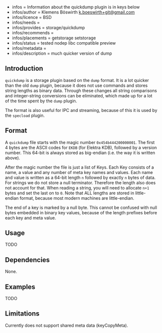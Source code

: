 - infos = Information about the quickdump plugin is in keys below
- infos/author = Klemens Böswirth <k.boeswirth+git@gmail.com>
- infos/licence = BSD
- infos/needs =
- infos/provides = storage/quickdump
- infos/recommends =
- infos/placements = getstorage setstorage
- infos/status = tested nodep libc compatible preview
- infos/metadata =
- infos/description = much quicker version of dump

## Introduction

`quickdump` is a storage plugin based on the `dump` format. It is a lot quicker than the old `dump` plugin, because it does not use commands
and stores string lengths as binary data. Through these changes all string comparisons and integer-string conversions can be eliminated,
which made up for a lot of the time spent by the `dump` plugin.

The format is also useful for IPC and streaming, because of this it is used by the `specload` plugin.

## Format

A `quickdump` file starts with the magic number `0x454b444200000001`. The first 4 bytes are the ASCII codes for `EKDB` (for Elektra KDB),
followed by a version number. This 64-bit is always stored as big-endian (i.e. the way it is written above).

After the magic number the file is just a list of Keys. Each Key consists of a name, a value and any number of meta key names and values.
Each name and value is written as a 64-bit length `n` followed by exactly `n` bytes of data. For strings we do not store a null terminator.
Therefore the length also does not account for that. When reading a string, you will need to allocate `n+1` bytes and set the last on to `0`.
Note that ALL lengths are stored in little-endian format, because most modern machines are little-endian.

The end of a key is marked by a null byte. This cannot be confused with null bytes embedded in binary key values, because of the length
prefixes before each key and meta value.

## Usage

TODO

## Dependencies

None.

## Examples

TODO

## Limitations

Currently does not support shared meta data (keyCopyMeta).
